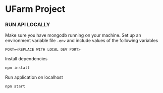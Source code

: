 # UFarm Project

### RUN API LOCALLY

Make sure you have mongodb running on your machine. Set up an environment variable file `.env` and include values of the following variables

```
PORT=<REPLACE WITH LOCAL DEV PORT>
```

Install dependencies

```bash
npm install
```

Run application on localhost

```bash
npm start
```

